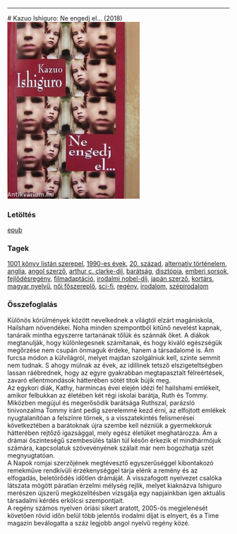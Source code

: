 <hr/>
# <a name="id_158">Kazuo Ishiguro: Ne engedj el… (2018)</a>
<img src="https://github.com/BercziSandor/calibre_lib/raw/main/main/Kazuo%20Ishiguro/Ne%20engedj%20el__%20%28158%29/cover.jpg" alt="cover" width="300"/>

### Letöltés
[epub](https://github.com/BercziSandor/calibre_lib/raw/main/main/Kazuo%20Ishiguro/Ne%20engedj%20el__%20%28158%29/Ne%20engedj%20el__%20-%20Kazuo%20Ishiguro.epub)

### Tagek
[1001 könyv listán szerepel](https://github.com/berczisandor/calibre_lib/blob/main/main/_tags/1001%20k%c3%b6nyv%20list%c3%a1n%20szerepel.md), [1990-es évek](https://github.com/berczisandor/calibre_lib/blob/main/main/_tags/1990-es%20%c3%a9vek.md), [20. század](https://github.com/berczisandor/calibre_lib/blob/main/main/_tags/20.%20sz%c3%a1zad.md), [alternatív történelem](https://github.com/berczisandor/calibre_lib/blob/main/main/_tags/alternat%c3%adv%20t%c3%b6rt%c3%a9nelem.md), [anglia](https://github.com/berczisandor/calibre_lib/blob/main/main/_tags/anglia.md), [angol szerző](https://github.com/berczisandor/calibre_lib/blob/main/main/_tags/angol%20szerz%c5%91.md), [arthur c. clarke-díj](https://github.com/berczisandor/calibre_lib/blob/main/main/_tags/arthur%20c.%20clarke-d%c3%adj.md), [barátság](https://github.com/berczisandor/calibre_lib/blob/main/main/_tags/bar%c3%a1ts%c3%a1g.md), [disztópia](https://github.com/berczisandor/calibre_lib/blob/main/main/_tags/diszt%c3%b3pia.md), [emberi sorsok](https://github.com/berczisandor/calibre_lib/blob/main/main/_tags/emberi%20sorsok.md), [fejlődésregény](https://github.com/berczisandor/calibre_lib/blob/main/main/_tags/fejl%c5%91d%c3%a9sreg%c3%a9ny.md), [filmadaptáció](https://github.com/berczisandor/calibre_lib/blob/main/main/_tags/filmadapt%c3%a1ci%c3%b3.md), [irodalmi nobel-díj](https://github.com/berczisandor/calibre_lib/blob/main/main/_tags/irodalmi%20nobel-d%c3%adj.md), [japán szerző](https://github.com/berczisandor/calibre_lib/blob/main/main/_tags/jap%c3%a1n%20szerz%c5%91.md), [kortárs](https://github.com/berczisandor/calibre_lib/blob/main/main/_tags/kort%c3%a1rs.md), [magyar nyelvű](https://github.com/berczisandor/calibre_lib/blob/main/main/_tags/magyar%20nyelv%c5%b1.md), [női főszereplő](https://github.com/berczisandor/calibre_lib/blob/main/main/_tags/n%c5%91i%20f%c5%91szerepl%c5%91.md), [sci-fi](https://github.com/berczisandor/calibre_lib/blob/main/main/_tags/sci-fi.md), [regény](https://github.com/berczisandor/calibre_lib/blob/main/main/_tags/reg%c3%a9ny.md), [irodalom](https://github.com/berczisandor/calibre_lib/blob/main/main/_tags/irodalom.md), [szépirodalom](https://github.com/berczisandor/calibre_lib/blob/main/main/_tags/sz%c3%a9pirodalom.md)

### Összefoglalás
<div>
<p>Különös ​körülmények között nevelkednek a világtól elzárt magániskola, Hailsham növendékei. Noha minden szempontból kitűnő nevelést kapnak, tanáraik mintha egyszerre tartanának tőlük és szánnák őket. A diákok megtanulják, hogy különlegesnek számítanak, és hogy kiváló egészségük megőrzése nem csupán önmaguk érdeke, hanem a társadalomé is. Ám furcsa módon a külvilágról, melyet majdan szolgálniuk kell, szinte semmit nem tudnak. S ahogy múlnak az évek, az idillinek tetsző elszigeteltségben lassan ráébrednek, hogy az egyre gyakrabban megtapasztalt félreértések, zavaró ellentmondások hátterében sötét titok bújik meg.<br>Az egykori diák, Kathy, harmincas évei elején idézi fel hailshami emlékeit, amikor felbukkan az életében két régi iskolai barátja, Ruth és Tommy. Miközben megújul és megerősödik barátsága Ruthszal, parázsló tinivonzalma Tommy iránt pedig szerelemmé kezd érni, az elfojtott emlékek nyugtalanítóan a felszínre törnek, s a visszatekintés felismerései következtében a barátoknak újra szembe kell nézniük a gyermekkoruk hátterében rejtőző igazsággal, mely egész életüket meghatározza. Ám a drámai őszinteségű szembesülés talán túl későn érkezik el mindhármójuk számára, kapcsolatuk szövevényének szálait már nem bogozhatja szét megnyugtatóan.<br>A Napok romjai szerzőjének megtévesztő egyszerűséggel kibontakozó remekműve rendkívüli érzékenységgel tárja elénk a remény és az elfogadás, beletörődés időtlen drámáját. A visszafogott nyelvezet csalóka látszata mögött páratlan érzelmi mélység rejlik, melyet kiaknázva Ishiguro merészen újszerű megközelítésben vizsgálja egy napjainkban igen aktuális társadalmi kérdés erkölcsi szempontjait.<br>A regény számos nyelven óriási sikert aratott, 2005-ös megjelenését követően rövid időn belül több jelentős irodalmi díjat is elnyert, és a Time magazin beválogatta a száz legjobb angol nyelvű regény közé.</p></div>


